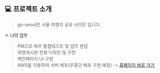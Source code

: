 <h2>💻 프로젝트 소개</h2>

>go-seoul은 서울 여행지 공유 사이트 입니다.<br>


⚛️ 나의 업무
>PM으로 매주 통합테스트 및 업무 분담<br>
>여행게시판 전체 디자인 및 구현<br>
>메인페이지 UI 구현 <br>
>AWS를 이용하여 서버 배포(무중단 배포 구현 예정) -> [홈페이지 바로 가기](가자서울.shop)
